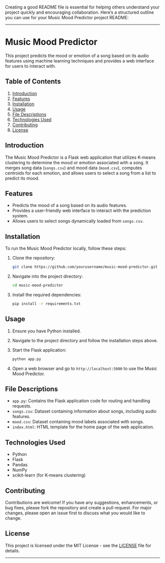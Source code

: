 Creating a good README file is essential for helping others understand your project quickly and encouraging collaboration. Here’s a structured outline you can use for your Music Mood Predictor project README:

---

# Music Mood Predictor

This project predicts the mood or emotion of a song based on its audio features using machine learning techniques and provides a web interface for users to interact with.

## Table of Contents

1. [Introduction](#introduction)
2. [Features](#features)
3. [Installation](#installation)
4. [Usage](#usage)
5. [File Descriptions](#file-descriptions)
6. [Technologies Used](#technologies-used)
7. [Contributing](#contributing)
8. [License](#license)

## Introduction

The Music Mood Predictor is a Flask web application that utilizes K-means clustering to determine the mood or emotion associated with a song. It merges song data (`songs.csv`) and mood data (`mood.csv`), computes centroids for each emotion, and allows users to select a song from a list to predict its mood.

## Features

- Predicts the mood of a song based on its audio features.
- Provides a user-friendly web interface to interact with the prediction system.
- Allows users to select songs dynamically loaded from `songs.csv`.

## Installation

To run the Music Mood Predictor locally, follow these steps:

1. Clone the repository:

   ```bash
   git clone https://github.com/yourusername/music-mood-predictor.git
   ```

2. Navigate into the project directory:

   ```bash
   cd music-mood-predictor
   ```

3. Install the required dependencies:

   ```bash
   pip install -r requirements.txt
   ```

## Usage

1. Ensure you have Python installed.
2. Navigate to the project directory and follow the installation steps above.
3. Start the Flask application:

   ```bash
   python app.py
   ```

4. Open a web browser and go to `http://localhost:5000` to use the Music Mood Predictor.

## File Descriptions

- `app.py`: Contains the Flask application code for routing and handling requests.
- `songs.csv`: Dataset containing information about songs, including audio features.
- `mood.csv`: Dataset containing mood labels associated with songs.
- `index.html`: HTML template for the home page of the web application.

## Technologies Used

- Python
- Flask
- Pandas
- NumPy
- scikit-learn (for K-means clustering)

## Contributing

Contributions are welcome! If you have any suggestions, enhancements, or bug fixes, please fork the repository and create a pull request. For major changes, please open an issue first to discuss what you would like to change.

## License

This project is licensed under the MIT License - see the [LICENSE](LICENSE) file for details.

---
